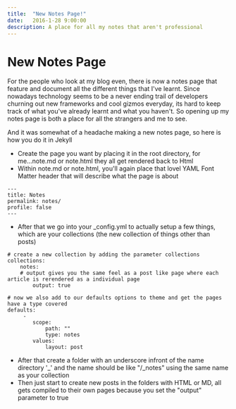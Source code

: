 ```yaml
---
title:  "New Notes Page!"
date:   2016-1-28 9:00:00
description: A place for all my notes that aren't professional
---
```

# New Notes Page

For the people who look at my blog even, there is now a notes page that feature and document all the different things that I've learnt.
Since nowadays technology seems to be a never ending trail of developers churning out new frameworks and cool gizmos everyday, its hard to keep track of what you've already learnt and what you haven't.
So opening up my notes page is both a place for all the strangers and me to see.

And it was somewhat of a headache making a new notes page, so here is how you do it in Jekyll

* Create the page you want by placing it in the root directory, for me...note.md or note.html they all get rendered back to Html
* Within note.md or note.html, you'll again place that lovel YAML Font Matter header that will describe what the page is about

```
---
title: Notes
permalink: notes/
profile: false
---
```

* After that we go into your _config.yml to actually setup a few things, which are your collections (the new collection of things other than posts)


```
# create a new collection by adding the parameter collections
collections:
    notes:
    # output gives you the same feel as a post like page where each article is rerendered as a individual page
        output: true
        
# now we also add to our defaults options to theme and get the pages have a type covered
defaults:
     - 
        scope:
            path: ""
            type: notes
        values:
            layout: post
```

* After that create a folder with an underscore infront of the name directory '_' and the name should be like "/_notes" using the same name as your collection
* Then just start to create new posts in the folders with HTML or MD, all gets compiled to their own pages because you set the "output" parameter to true